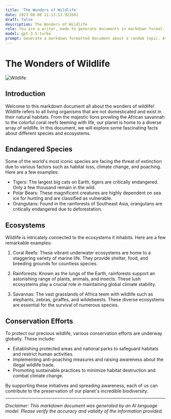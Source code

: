 ```yaml
---
title: 'The Wonders of Wildlife'
date: 2023-08-08 21:13:13.921681
draft: false
description: The Wonders of Wildlife
role: You are a writer, made to generate documents in markdown format. It is very important that all of the documents you generate are in valid markdown format.
model: gpt-3.5-turbo
prompt: Generate a markdown formatted document about a random topic. At the bottom, include a disclaimer explaining that the document was generated by you. The first line of the document should be the title. Make sure that the entire document is in proper markdown format, using a mix of various tags to make the document visually appealing.
---
```


# The Wonders of Wildlife

![Wildlife](https://www.example.com/wildlife.jpg)

## Introduction

Welcome to this markdown document all about the wonders of wildlife! Wildlife refers to all living organisms that are not domesticated and exist in their natural habitats. From the majestic lions prowling the African savannah to the colorful coral reefs teeming with life, our planet is home to a diverse array of wildlife. In this document, we will explore some fascinating facts about different species and ecosystems.

## Endangered Species

Some of the world's most iconic species are facing the threat of extinction due to various factors such as habitat loss, climate change, and poaching. Here are a few examples:

- Tigers: The largest big cats on Earth, tigers are critically endangered. Only a few thousand remain in the wild.
- Polar Bears: These magnificent creatures are highly dependent on sea ice for hunting and are classified as vulnerable.
- Orangutans: Found in the rainforests of Southeast Asia, orangutans are critically endangered due to deforestation.

## Ecosystems

Wildlife is intricately connected to the ecosystems it inhabits. Here are a few remarkable examples:

1. Coral Reefs: These vibrant underwater ecosystems are home to a staggering variety of marine life. They provide shelter, food, and breeding grounds for countless species.

2. Rainforests: Known as the lungs of the Earth, rainforests support an astonishing range of plants, animals, and insects. These lush ecosystems play a crucial role in maintaining global climate stability.

3. Savannas: The vast grasslands of Africa teem with wildlife such as elephants, zebras, giraffes, and wildebeests. These diverse ecosystems are essential for the survival of numerous species.

## Conservation Efforts

To protect our precious wildlife, various conservation efforts are underway globally. These include:

- Establishing protected areas and national parks to safeguard habitats and restrict human activities.
- Implementing anti-poaching measures and raising awareness about the illegal wildlife trade.
- Promoting sustainable practices to minimize habitat destruction and combat climate change.

By supporting these initiatives and spreading awareness, each of us can contribute to the preservation of our planet's incredible biodiversity.

---

*Disclaimer: This markdown document was generated by an AI language model. Please verify the accuracy and validity of the information provided.*